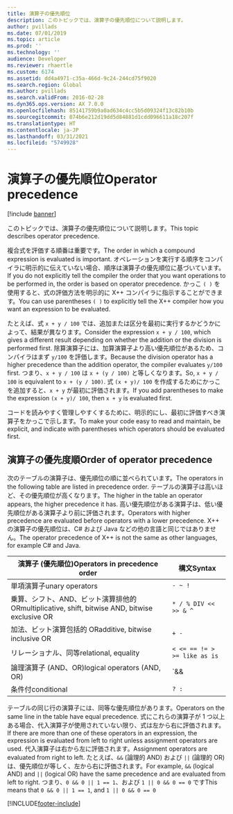 ```yaml
---
title: 演算子の優先順位
description: このトピックでは、演算子の優先順位について説明します。
author: pvillads
ms.date: 07/01/2019
ms.topic: article
ms.prod: ''
ms.technology: ''
audience: Developer
ms.reviewer: rhaertle
ms.custom: 6174
ms.assetid: dd4a4971-c35a-466d-9c24-244cd75f9020
ms.search.region: Global
ms.author: pvillads
ms.search.validFrom: 2016-02-28
ms.dyn365.ops.version: AX 7.0.0
ms.openlocfilehash: 85141759b9a0ad634c4cc5b5d09324f13c82b10b
ms.sourcegitcommit: 074b6e212d19dd5d84881d1cdd096611a18c207f
ms.translationtype: HT
ms.contentlocale: ja-JP
ms.lasthandoff: 03/31/2021
ms.locfileid: "5749928"
---
```

# <a name="operator-precedence"></a><span data-ttu-id="a6c8d-103">演算子の優先順位</span><span class="sxs-lookup"><span data-stu-id="a6c8d-103">Operator precedence</span></span>

[!include [banner](../includes/banner.md)]

<span data-ttu-id="a6c8d-104">このトピックでは、演算子の優先順位について説明します。</span><span class="sxs-lookup"><span data-stu-id="a6c8d-104">This topic describes operator precedence.</span></span>

<span data-ttu-id="a6c8d-105">複合式を評価する順番は重要です。</span><span class="sxs-lookup"><span data-stu-id="a6c8d-105">The order in which a compound expression is evaluated is important.</span></span> <span data-ttu-id="a6c8d-106">オペレーションを実行する順序をコンパイラに明示的に伝えていない場合、順序は演算子の優先順位に基づいています。</span><span class="sxs-lookup"><span data-stu-id="a6c8d-106">If you do not explicitly tell the compiler the order that you want operations to be performed in, the order is based on operator precedence.</span></span> <span data-ttu-id="a6c8d-107">かっこ `( )` を使用すると、式の評価方法を明示的に X++ コンパイラに指示することができます。</span><span class="sxs-lookup"><span data-stu-id="a6c8d-107">You can use parentheses `( )` to explicitly tell the X++ compiler how you want an expression to be evaluated.</span></span>

<span data-ttu-id="a6c8d-108">たとえば、式 `x + y / 100` では、追加または区分を最初に実行するかどうかによって、結果が異なります。</span><span class="sxs-lookup"><span data-stu-id="a6c8d-108">Consider the expression `x + y / 100`, which gives a different result depending on whether the addition or the division is performed first.</span></span>  <span data-ttu-id="a6c8d-109">除算演算子には、加算演算子より高い優先順位があるため、コンパイラはまず `y/100` を評価します。</span><span class="sxs-lookup"><span data-stu-id="a6c8d-109">Because the division operator has a higher precedence than the addition operator, the compiler evaluates `y/100` first.</span></span> <span data-ttu-id="a6c8d-110">つまり、`x + y / 100` は `x + (y / 100)` と等しくなります。</span><span class="sxs-lookup"><span data-stu-id="a6c8d-110">So, `x + y / 100` is equivalent to `x + (y / 100)`.</span></span> <span data-ttu-id="a6c8d-111">式 `(x + y)/ 100` を作成するためにかっこを追加すると、`x + y` が最初に評価されます。</span><span class="sxs-lookup"><span data-stu-id="a6c8d-111">If you add parentheses to make the expression `(x + y)/ 100`, then `x + y` is evaluated first.</span></span>

<span data-ttu-id="a6c8d-112">コードを読みやすく管理しやすくするために、明示的にし、最初に評価すべき演算子をかっこで示します。</span><span class="sxs-lookup"><span data-stu-id="a6c8d-112">To make your code easy to read and maintain, be explicit, and indicate with parentheses which operators should be evaluated first.</span></span>

## <a name="order-of-operator-precedence"></a><span data-ttu-id="a6c8d-113">演算子の優先度順</span><span class="sxs-lookup"><span data-stu-id="a6c8d-113">Order of operator precedence</span></span>

<span data-ttu-id="a6c8d-114">次のテーブルの演算子は、優先順位の順に並べられています。</span><span class="sxs-lookup"><span data-stu-id="a6c8d-114">The operators in the following table are listed in precedence order.</span></span> <span data-ttu-id="a6c8d-115">テーブルの演算子は高いほど、その優先順位が高くなります。</span><span class="sxs-lookup"><span data-stu-id="a6c8d-115">The higher in the table an operator appears, the higher precedence it has.</span></span> <span data-ttu-id="a6c8d-116">高い優先順位がある演算子は、低い優先順位がある演算子より前に評価されます。</span><span class="sxs-lookup"><span data-stu-id="a6c8d-116">Operators with higher precedence are evaluated before operators with a lower precedence.</span></span> <span data-ttu-id="a6c8d-117">X++ の演算子の優先順位は、C# および Java などの他の言語と同じではありません。</span><span class="sxs-lookup"><span data-stu-id="a6c8d-117">The operator precedence of X++ is not the same as other languages, for example C# and Java.</span></span>


|              <span data-ttu-id="a6c8d-118">演算子 (優先順位)</span><span class="sxs-lookup"><span data-stu-id="a6c8d-118">Operators in precedence order</span></span>               |                 <span data-ttu-id="a6c8d-119">構文</span><span class="sxs-lookup"><span data-stu-id="a6c8d-119">Syntax</span></span>                 |
|----------------------------------------------------------|----------------------------------------|
| <span data-ttu-id="a6c8d-120">単項演算子</span><span class="sxs-lookup"><span data-stu-id="a6c8d-120">unary operators</span></span>                                          | `- ~ !`                  |
| <span data-ttu-id="a6c8d-121">乗算、シフト、AND、ビット演算排他的 OR</span><span class="sxs-lookup"><span data-stu-id="a6c8d-121">multiplicative, shift, bitwise AND, bitwise exclusive OR</span></span> | `* / % DIV << >> & ^`    |
| <span data-ttu-id="a6c8d-122">加法、ビット演算包括的 OR</span><span class="sxs-lookup"><span data-stu-id="a6c8d-122">additive, bitwise inclusive OR</span></span>                           | `+ -`                   |
| <span data-ttu-id="a6c8d-123">リレーショナル、同等</span><span class="sxs-lookup"><span data-stu-id="a6c8d-123">relational, equality</span></span>                                     | `< <= == != > >= like as is` |
| <span data-ttu-id="a6c8d-124">論理演算子 (AND、OR)</span><span class="sxs-lookup"><span data-stu-id="a6c8d-124">logical operators (AND, OR)</span></span>                              | `&& ||`             |
| <span data-ttu-id="a6c8d-125">条件付</span><span class="sxs-lookup"><span data-stu-id="a6c8d-125">conditional</span></span>                                              | `? :`                   |

<span data-ttu-id="a6c8d-126">テーブルの同じ行の演算子には、同等な優先順位があります。</span><span class="sxs-lookup"><span data-stu-id="a6c8d-126">Operators on the same line in the table have equal precedence.</span></span> <span data-ttu-id="a6c8d-127">式にこれらの演算子が 1 つ以上ある場合、代入演算子が使用されていない限り、式は左から右に評価されます。</span><span class="sxs-lookup"><span data-stu-id="a6c8d-127">If there are more than one of these operators in an expression, the expression is evaluated from left to right unless assignment operators are used.</span></span> <span data-ttu-id="a6c8d-128">代入演算子は右から左に評価されます。</span><span class="sxs-lookup"><span data-stu-id="a6c8d-128">Assignment operators are evaluated from right to left.</span></span> <span data-ttu-id="a6c8d-129">たとえば、`&&` (論理的 AND) および `||` (論理的 OR) は、優先順位が等しく、左から右に評価されます。</span><span class="sxs-lookup"><span data-stu-id="a6c8d-129">For example, `&&` (logical AND) and `||` (logical OR) have the same precedence and are evaluated from left to right.</span></span> <span data-ttu-id="a6c8d-130">つまり、`0 && 0 || 1 == 1`、および `1 || 0 && 0 == 0` です</span><span class="sxs-lookup"><span data-stu-id="a6c8d-130">This means that `0 && 0 || 1 == 1`, and `1 || 0 && 0 == 0`</span></span>


[!INCLUDE[footer-include](../../../includes/footer-banner.md)]
